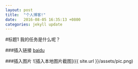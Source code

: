 ```yaml
---
layout: post
title:  "个人博客!"
date:   2016-08-05 16:35:13 +0800
categories: jekyll update
---
```

#标题1
我的任务是什么呢？

###插入链接
[baidu](http:www.baidu.com)

###插入图片
![插入本地图片截图]({{ site.url }}/assets/pic.png)
